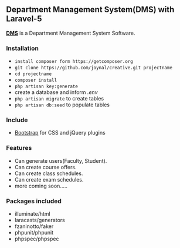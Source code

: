 ## Department Management System(DMS) with Laravel-5 ##

**[DMS](http://www.cse.uttarauniversity.edu.bd)** is a Department Management System Software.

### Installation ###

* `install composer form https://getcomposer.org`
* `git clone https://github.com/joynal/creative.git projectname`
* `cd projectname`
* `composer install`
* `php artisan key:generate`
*  create a database and inform *.env*
* `php artisan migrate` to create tables
* `php artisan db:seed` to populate tables

### Include ###

* [Bootstrap](http://getbootstrap.com) for CSS and jQuery plugins

### Features ###

* Can generate users(Faculty, Student).
* Can create course offers.
* Can create class schedules.
* Can create exam schedules.
* more coming soon.....

### Packages included ###

* illuminate/html
* laracasts/generators
* fzaninotto/faker
* phpunit/phpunit
* phpspec/phpspec